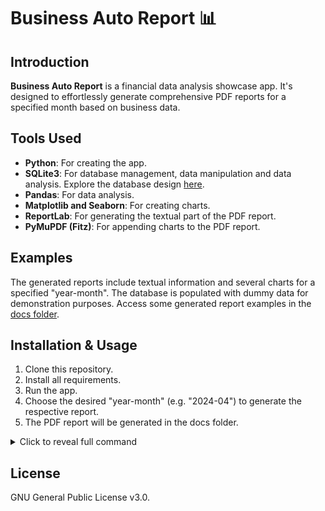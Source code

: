 # Business Auto Report 📊

## Introduction
**Business Auto Report** is a financial data analysis showcase app. It's designed to effortlessly generate comprehensive PDF reports for a specified month based on business data.


## Tools Used
- **Python**: For creating the app.
- **SQLite3**: For database management, data manipulation and data analysis. Explore the database design [here](/sql/tables_creation.sql).
- **Pandas**: For data analysis.
- **Matplotlib and Seaborn**: For creating charts.
- **ReportLab**: For generating the textual part of the PDF report.
- **PyMuPDF (Fitz)**: For appending charts to the PDF report.


## Examples
The generated reports include textual information and several charts for a specified "year-month". The database is populated with dummy data for demonstration purposes. Access some generated report examples in the [docs folder](/docs/).


## Installation & Usage
1. Clone this repository.
2. Install all requirements.
3. Run the app.
4. Choose the desired "year-month" (e.g. "2024-04") to generate the respective report.
5. The PDF report will be generated in the docs folder.

<details>
<summary>Click to reveal full command</summary>

```bash
git clone https://github.com/teofiloxyz/business-auto-report \
    && cd business-auto-report/ \
    && pip install -r requirements.txt \
    && chmod +x main.py \
    && ./main.py \
    || echo "An error occurred"
```
</details>


## License
GNU General Public License v3.0.
